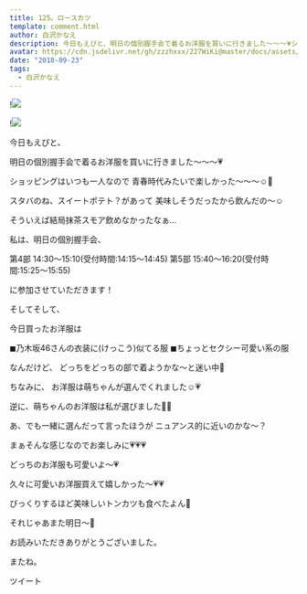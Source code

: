 ```yaml
---
title: 125。ロースカツ
template: comment.html
author: 白沢かなえ
description: 今日もえぴと、明日の個別握手会で着るお洋服を買いに行きました〜〜〜💗ショッピングはいつも一人なので青春時代みたいで楽しかった〜〜〜☺️🌸スタバのね、スイ...
avatar: https://cdn.jsdelivr.net/gh/zzzhxxx/227WiKi@master/docs/assets/photo/avatar/kanae.jpg
date: "2018-09-23"
tags:
  - 白沢かなえ
---
```


!![](https://cdn.jsdelivr.net/gh/227WiKi/227WiKi-image@master/blog-image/kanae-2018-09-23_1.jpg)

!![](https://cdn.jsdelivr.net/gh/227WiKi/227WiKi-image@master/blog-image/kanae-2018-09-23_2.jpg)








今日もえぴと、

明日の個別握手会で着るお洋服を買いに行きました〜〜〜💗





ショッピングはいつも一人なので
青春時代みたいで楽しかった〜〜〜☺️🌸









スタバのね、スイートポテト？があって
美味しそうだったから飲んだの〜☺️



そういえば結局抹茶スモア飲めなかったなぁ…





















私は、明日の個別握手会、


第4部  14:30〜15:10(受付時間:14:15〜14:45)
第5部  15:40〜16:20(受付時間:15:25〜15:55)


に参加させていただきます！











そしてそして、





今日買ったお洋服は

◼︎乃木坂46さんの衣装に(けっこう)似てる服
◼︎ちょっとセクシー可愛い系の服

なんだけど、
どっちをどっちの部で着ようかな〜と迷い中🌷












ちなみに、
お洋服は萌ちゃんが選んでくれました☺️💗



逆に、萌ちゃんのお洋服は私が選びました🐣💗




あ、でも一緒に選んだって言ったほうが
ニュアンス的に近いのかな〜？






まぁそんな感じなのでお楽しみに💗💗💗





どっちのお洋服も可愛いよ〜💗













久々に可愛いお洋服買えて嬉しかった〜💗💗









びっくりするほど美味しいトンカツも食べたよん🐷













それじゃあまた明日〜🌸


























お読みいただきありがとうございました。

またね。


ツイート



